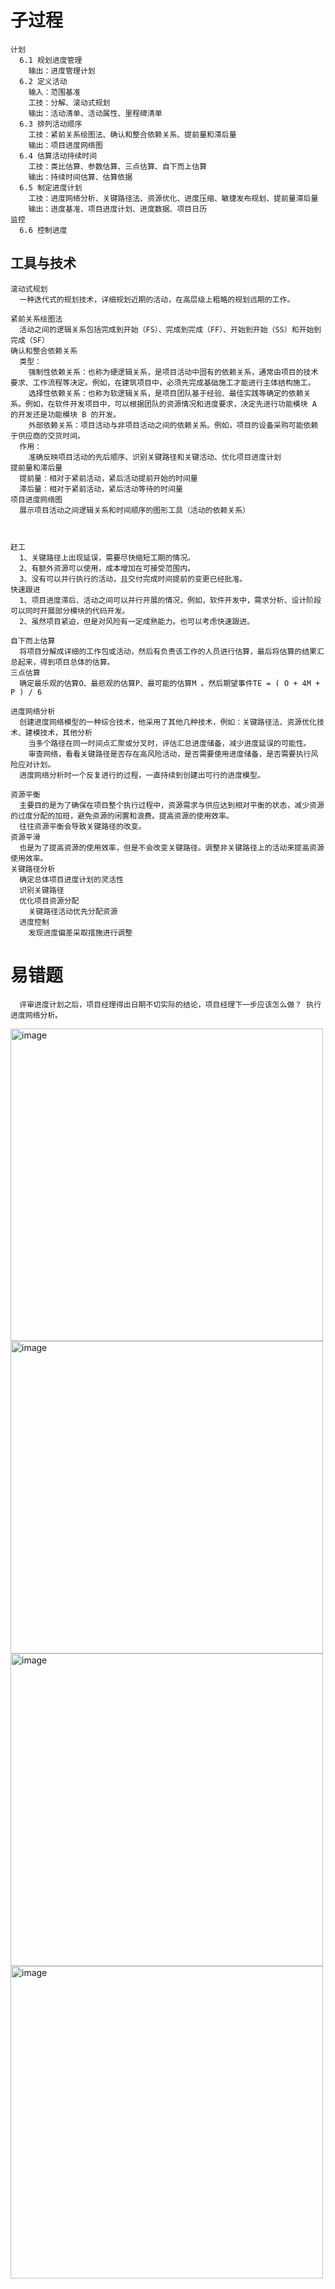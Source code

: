 # 子过程
```
计划
  6.1 规划进度管理
    输出：进度管理计划
  6.2 定义活动
    输入：范围基准
    工技：分解、滚动式规划
    输出：活动清单、活动属性、里程碑清单
  6.3 排列活动顺序
    工技：紧前关系绘图法、确认和整合依赖关系、提前量和滞后量
    输出：项目进度网络图
  6.4 估算活动持续时间
    工技：类比估算、参数估算、三点估算、自下而上估算
    输出：持续时间估算、估算依据
  6.5 制定进度计划
    工技：进度网络分析、关键路径法、资源优化、进度压缩、敏捷发布规划、提前量滞后量
    输出：进度基准、项目进度计划、进度数据、项目日历
监控
  6.6 控制进度
```

## 工具与技术
```
滚动式规划
  一种迭代式的规划技术，详细规划近期的活动，在高层级上粗略的规划远期的工作。

紧前关系绘图法
  活动之间的逻辑关系包括完成到开始（FS）、完成到完成（FF）、开始到开始（SS）和开始到完成（SF）
确认和整合依赖关系
  类型：
    强制性依赖关系：也称为硬逻辑关系，是项目活动中固有的依赖关系，通常由项目的技术要求、工作流程等决定。例如，在建筑项目中，必须先完成基础施工才能进行主体结构施工。
    选择性依赖关系：也称为软逻辑关系，是项目团队基于经验、最佳实践等确定的依赖关系。例如，在软件开发项目中，可以根据团队的资源情况和进度要求，决定先进行功能模块 A 的开发还是功能模块 B 的开发。
    外部依赖关系：项目活动与非项目活动之间的依赖关系。例如，项目的设备采购可能依赖于供应商的交货时间。
  作用：
    准确反映项目活动的先后顺序、识别关键路径和关键活动、优化项目进度计划
提前量和滞后量
  提前量：相对于紧前活动，紧后活动提前开始的时间量
  滞后量：相对于紧前活动，紧后活动等待的时间量
项目进度网络图
  展示项目活动之间逻辑关系和时间顺序的图形工具（活动的依赖关系）



赶工
  1、关键路径上出现延误，需要尽快缩短工期的情况。
  2、有额外资源可以使用，成本增加在可接受范围内。
  3、没有可以并行执行的活动，且交付完成时间提前的变更已经批准。
快速跟进
  1、项目进度滞后、活动之间可以并行开展的情况，例如，软件开发中，需求分析、设计阶段可以同时开展部分模块的代码开发。
  2、虽然项目紧迫，但是对风险有一定成熟能力。也可以考虑快速跟进。

自下而上估算
  将项目分解成详细的工作包或活动，然后有负责该工作的人员进行估算，最后将估算的结果汇总起来，得到项目总体的估算。
三点估算
  确定最乐观的估算O、最悲观的估算P、最可能的估算M 。然后期望事件TE = ( O + 4M + P ) / 6

进度网络分析
  创建进度网络模型的一种综合技术，他采用了其他几种技术，例如：关键路径法、资源优化技术、建模技术，其他分析
    当多个路径在同一时间点汇聚或分叉时，评估汇总进度储备，减少进度延误的可能性。
    审查网络，看看关键路径是否存在高风险活动，是否需要使用进度储备，是否需要执行风险应对计划。
  进度网络分析时一个反复进行的过程，一直持续到创建出可行的进度模型。

资源平衡
  主要目的是为了确保在项目整个执行过程中，资源需求与供应达到相对平衡的状态，减少资源的过度分配的加班，避免资源的闲置和浪费。提高资源的使用效率。
  往往资源平衡会导致关键路径的改变。
资源平滑
  也是为了提高资源的使用效率，但是不会改变关键路径。调整非关键路径上的活动来提高资源使用效率。
关键路径分析
  确定总体项目进度计划的灵活性
  识别关键路径
  优化项目资源分配
    关键路径活动优先分配资源
  进度控制
    发现进度偏差采取措施进行调整

```

# 易错题
```
  评审进度计划之后，项目经理得出日期不切实际的结论，项目经理下一步应该怎么做？ 执行进度网络分析。
```  

<img width="500" alt="image" src="https://github.com/user-attachments/assets/059d2a13-1caa-46f7-b687-8ccc73e6c44f">
<img width="500" alt="image" src="https://github.com/user-attachments/assets/1416459b-8291-41a1-a99f-0ead9374cb52">
<img width="500" alt="image" src="https://github.com/user-attachments/assets/007c8d2d-1368-454c-af88-7c839e5f3381">
<img width="500" alt="image" src="https://github.com/user-attachments/assets/81eb17c8-dd7c-400a-b222-47b5c6030237">







